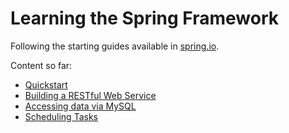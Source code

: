 # Learning the Spring Framework

Following the starting guides available in [spring.io](https://spring.io/guides#getting-started-guides).

Content so far:
* [Quickstart](https://spring.io/quickstart)
* [Building a RESTful Web Service](https://spring.io/guides/gs/rest-service/)
* [Accessing data via MySQL](https://spring.io/guides/gs/accessing-data-mysql/)
* [Scheduling Tasks](https://spring.io/guides/gs/scheduling-tasks/)
